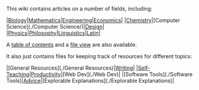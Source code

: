 This wiki contains articles on a number of fields, including:

|[Biology](./Biology/)|[Mathematics](./Mathematics/)|[Engineering](./Engineering/)|[Economics](./Economics/)|
|[Chemistry](./Chemistry/)|[Computer Science](./Computer Science/)|[Design](./Design/)|
|[Physics](./Physics/)|[Philosophy](./Philosophy/)|[Linguistics](./Linguistics/)|[Latin](./Latin/)|

A [table of contents](./TOC) and a [file view](./fileview) are also available.

It also just contains files for keeping track of resources for different topics:

|[General Resources](./General Resources)|[Writing](./Writing)|
|[Self-Teaching](./Self-Teaching)|[Productivity](./Productivity)|[Web Dev](./Web Dev)|
|[Software Tools](./Software Tools)|[Advice](./Advice)|[Explorable Explanations](./Explorable Explanations)|
